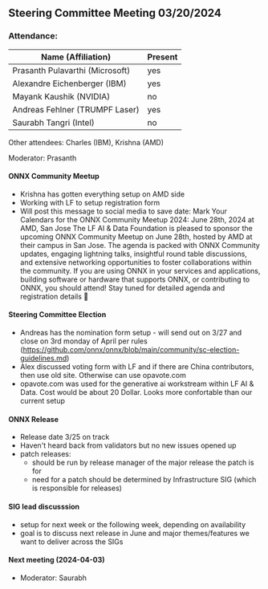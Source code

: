 ## Steering Committee Meeting 03/20/2024

### Attendance:

| Name (Affiliation)              | Present  |
| ------------------------------- | -------- |
| Prasanth Pulavarthi (Microsoft) | yes |
| Alexandre Eichenberger (IBM)    | yes |
| Mayank Kaushik (NVIDIA)         | no |
| Andreas Fehlner (TRUMPF Laser)  | yes |
| Saurabh Tangri (Intel)          | no |

Other attendees: Charles (IBM), Krishna (AMD)

Moderator: Prasanth

#### ONNX Community Meetup
- Krishna has gotten everything setup on AMD side
- Working with LF to setup registration form
- Will post this message to social media to save date:
Mark Your Calendars for the ONNX Community Meetup 2024: June 28th, 2024 at AMD, San Jose
The LF AI & Data Foundation is pleased to sponsor the upcoming ONNX Community Meetup on June 28th, hosted by AMD at their campus in San Jose.
The agenda is packed with ONNX Community updates, engaging lightning talks, insightful round table discussions, and extensive networking opportunities to foster collaborations within the community.
If you are using ONNX in your services and applications, building software or hardware that supports ONNX, or contributing to ONNX, you should attend!
Stay tuned for detailed agenda and registration details 🙂

#### Steering Committee Election
- Andreas has the nomination form setup - will send out on 3/27 and close on 3rd monday of April per rules (https://github.com/onnx/onnx/blob/main/community/sc-election-guidelines.md)
- Alex discussed voting form with LF and if there are China contributors, then use old site. Otherwise can use opavote.com
- opavote.com was used for the generative ai workstream within LF AI & Data. Cost would be about 20 Dollar. Looks more confortable than our current setup

#### ONNX Release
- Release date 3/25 on track
- Haven't heard back from validators but no new issues opened up
- patch releases:
  - should be run by release manager of the major release the patch is for
  - need for a patch should be determined by Infrastructure SIG (which is responsible for releases)

#### SIG lead discusssion
- setup for next week or the following week, depending on availability
- goal is to discuss next release in June and major themes/features we want to deliver across the SIGs

#### Next meeting (2024-04-03) 
 - Moderator: Saurabh 
